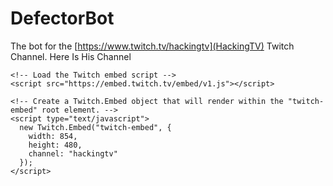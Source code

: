 # DefectorBot
The bot for the [https://www.twitch.tv/hackingtv](HackingTV) Twitch Channel.
Here Is His Channel

<d1>
    <body>
    <div id="twitch-embed"></div>

    <!-- Load the Twitch embed script -->
    <script src="https://embed.twitch.tv/embed/v1.js"></script>

    <!-- Create a Twitch.Embed object that will render within the "twitch-embed" root element. -->
    <script type="text/javascript">
      new Twitch.Embed("twitch-embed", {
        width: 854,
        height: 480,
        channel: "hackingtv"
      });
    </script>
  </body>
</d1>